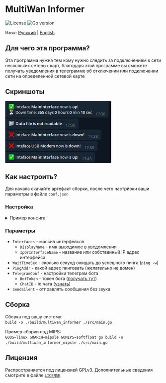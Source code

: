 # MultiWan Informer
![License](https://img.shields.io/github/license/serega404/multiwan_informer?style=flat-square&)
![Go version](https://img.shields.io/github/go-mod/go-version/serega404/multiwan_informer?style=flat-square&filename=src%2Fgo.mod)

Язык: [Русский](./README_RU.md) | [English](./README.md)

## Для чего эта программа?

Эта программа нужна тем кому нужно следить за подключением к сети нескольких сетевых карт, благодаря этой программе вы сможете получать уведомления в телеграмме об отключении или подключении сети на определённой сетевой карте

## Скриншоты

![Telegram chat](./img/telegram.png)

## Как настроить?

Для начала скачайте артефакт сборки, после чего настрйоки ваши параметры в файле ```conf.json```

### Настройка

<details>
<summary>Пример конфига</summary>

```json
{
    "Interfaces": [{
            "DisplayName": "MainInterface",
            "IpOrInterfaceName": "enp2s0"
        },
        {
            "DisplayName": "SecondInterface",
            "IpOrInterfaceName": "enp3s0"
        }
    ],
    "WaitTimeSec": 15,
    "PingAddr": "8.8.8.8",
    "TelegramConf": {
        "BotToken": "Token",
        "ChatID": "Id",
        "SendSilent": "false"
    }
}
```

</details>

### Параметры

* `Interfaces` - массив интерфейсов
  * `DisplayName` - имя выводимое в уведомлении
  * `IpOrInterfaceName` - название или собственный IP адрес интерфейса
* `WaitTimeSec` - сколько секунд ожидать до успешного пинга (```ping -w```)
* `PingAddr` - какой адрес пинговать (желательно не домен)
* `TelegramConf` - настройки телеграм бота
  * `BotToken` - токен бота ([получать тут](https://t.me/BotFather/))
  * `ChatID` - id чата ([узнать](https://t.me/chatIDrobot/))
* `SendSilent` - отправлять сообщения без звука

## Сборка

Cборка под вашу систему:
</br>```build -o ./build/multiwan_informer ./src/main.go```

Пример сборки под MIPS:
</br>```GOOS=linux GOARCH=mipsle GOMIPS=softfloat go build -o ./build/multiwan_informer_mipsle ./src/main.go```

## Лицензия

Распространяется под лицензией GPLv3. Дополнительные сведения смотрите в файле [`LICENSE`](./LICENSE).
